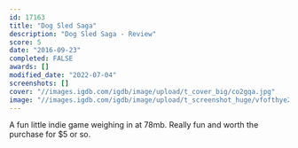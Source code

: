 ```yaml
---
id: 17163
title: "Dog Sled Saga"
description: "Dog Sled Saga - Review"
score: 5
date: "2016-09-23"
completed: FALSE
awards: []
modified_date: "2022-07-04"
screenshots: []
cover: "//images.igdb.com/igdb/image/upload/t_cover_big/co2gqa.jpg"
image: "//images.igdb.com/igdb/image/upload/t_screenshot_huge/vfofthye2rqgzcmlxr8n.jpg"
---
```

A fun little indie game weighing in at 78mb. Really fun and worth the purchase for $5 or so.